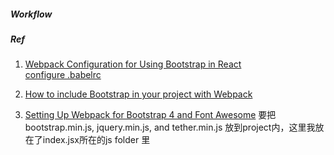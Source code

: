 ##### Workflow

##### Ref

1. [Webpack Configuration for Using Bootstrap in React](https://medium.com/@vladbezden/webpack-configuration-for-using-bootstrap-in-react-a6ef2dfa1d95)  
    [configure .babelrc](https://babeljs.io/docs/usage/babelrc/)

2. [How to include Bootstrap in your project with Webpack](https://stevenwestmoreland.com/2018/01/how-to-include-bootstrap-in-your-project-with-webpack.html)

3. [Setting Up Webpack for Bootstrap 4 and Font Awesome](https://medium.com/@estherfalayi/setting-up-webpack-for-bootstrap-4-and-font-awesome-eb276e04aaeb)
    要把bootstrap.min.js, jquery.min.js, and tether.min.js 放到project内，这里我放在了index.jsx所在的js folder 里

